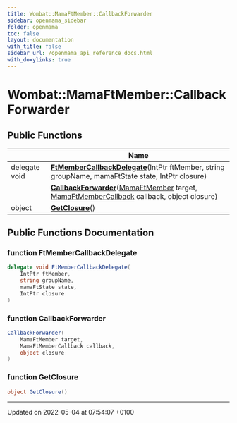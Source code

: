 ```yaml
---
title: Wombat::MamaFtMember::CallbackForwarder
sidebar: openmama_sidebar
folder: openmama
toc: false
layout: documentation
with_title: false
sidebar_url: /openmama_api_reference_docs.html
with_doxylinks: true
---
```


# Wombat::MamaFtMember::CallbackForwarder





## Public Functions

|                | Name           |
| -------------- | -------------- |
| delegate void | **[FtMemberCallbackDelegate](classWombat_1_1MamaFtMember_1_1CallbackForwarder.html#function-ftmembercallbackdelegate)**(IntPtr ftMember, string groupName, mamaFtState state, IntPtr closure) |
| | **[CallbackForwarder](classWombat_1_1MamaFtMember_1_1CallbackForwarder.html#function-callbackforwarder)**([MamaFtMember](classWombat_1_1MamaFtMember.html) target, [MamaFtMemberCallback](interfaceWombat_1_1MamaFtMemberCallback.html) callback, object closure) |
| object | **[GetClosure](classWombat_1_1MamaFtMember_1_1CallbackForwarder.html#function-getclosure)**() |

## Public Functions Documentation

### function FtMemberCallbackDelegate

```csharp
delegate void FtMemberCallbackDelegate(
    IntPtr ftMember,
    string groupName,
    mamaFtState state,
    IntPtr closure
)
```


### function CallbackForwarder

```csharp
CallbackForwarder(
    MamaFtMember target,
    MamaFtMemberCallback callback,
    object closure
)
```


### function GetClosure

```csharp
object GetClosure()
```


-------------------------------

Updated on 2022-05-04 at 07:54:07 +0100